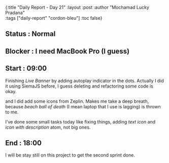 {:title "Daily Report - Day 21"
 :layout :post
 :author "Mochamad Lucky Pradana"   
 :tags  ["daily-report" "cordon-bleu"]
 :toc false}

## **Status : Normal**
## **Blocker : I need MacBook Pro (I guess)**

## **Start : 09:00**
Finishing *Live Banner* by adding autoplay indicator in the dots. Actually I did it using SiemaJS before, I guess deleting and refactoring some code is okay.

and I did add some icons from Zeplin. Makes me take a deep breath, because *beach ball of death* (I mean laptop that I use is lagging) is thrown to me.

I've done some small tasks today like fixing things, adding *text icon* and *icon with description* atom, not big ones.

## **End : 18:00**
I will be stay still on this project to get the second sprint done.
